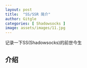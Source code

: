 ```yaml
---
layout: post
title:  "SS/SSR 简介"
author: Gitgle
categories: [ Shadowsocks ]
image: assets/images/11.jpg
---
```

记录一下SS(Shadowsocks)的前世今生

## 介绍


